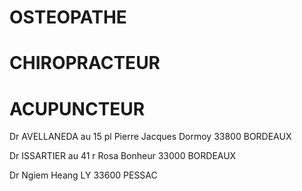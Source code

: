 # OSTEOPATHE

# CHIROPRACTEUR

# ACUPUNCTEUR

Dr AVELLANEDA au 15 pl Pierre Jacques Dormoy 
33800 BORDEAUX 

Dr ISSARTIER au 41 r Rosa Bonheur 
33000 BORDEAUX 

Dr Ngiem Heang LY
33600 PESSAC



